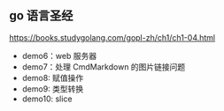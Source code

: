 ## go 语言圣经

https://books.studygolang.com/gopl-zh/ch1/ch1-04.html

- demo6：web 服务器
- demo7：处理 CmdMarkdown 的图片链接问题
- demo8: 赋值操作
- demo9: 类型转换
- demo10: slice
